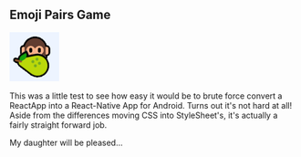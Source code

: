 ## Emoji Pairs Game

![Alt text](/img/icon.png?raw=true "Icon")

This was a little test to see how easy it would be to brute force convert a ReactApp into a React-Native App for Android. Turns out it's not hard at all! Aside from the differences moving CSS into StyleSheet's, it's actually a fairly straight forward job.

My daughter will be pleased...